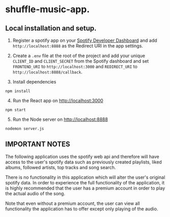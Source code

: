 # shuffle-music-app.
## Local installation and setup.
1) Register a spotify app on your [Spotify Developer Dashboard](https://developer.spotify.com/dashboard/) and add `http://localhost:8888` as the Redirect URI in the app settings.

2) Create a `.env` file at the root of the project and add your unique `CLIENT_ID` and `CLIENT_SECRET` from the Spotify dashboard and set `FRONTEND_URI` to `http://localhost:3000` and `REDIRECT_URI` to `http://localhost:8888/callback`.

3) Install dependencies
 ```shell
 npm install
 ```
4) Run the React app on <http://localhost:3000>

 ```shell
 npm start
 ```
5) Run the Node server on <http://localhost:8888>

```shell
nodemon server.js
```

## IMPORTANT NOTES
The following application uses the spotify web api and therefore will have access to the user's spotify data such as previously created playlists, liked albums, followed artists, top tracks and song search.

There is no functionality in this application which will alter the user's original spotify data. In order to experience the full functionality of the application, it is highly recommended that the user has a premium account in order to play the actual audio of the song.

Note that even without a premium account, the user can view all functionality the application has to offer except only playing of the audio.
